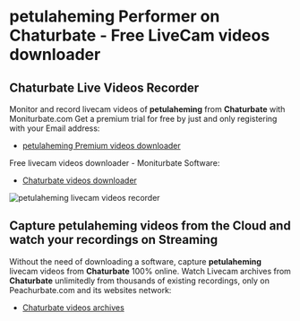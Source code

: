 # petulaheming Performer on Chaturbate - Free LiveCam videos downloader

## Chaturbate Live Videos Recorder

Monitor and record livecam videos of **petulaheming** from **Chaturbate** with Moniturbate.com
Get a premium trial for free by just and only registering with your Email address:
* [petulaheming Premium videos downloader](https://moniturbate.com/request-demo-licence-key.html)

Free livecam videos downloader - Moniturbate Software:
* [Chaturbate videos downloader](https://moniturbate.com/moniturbate-download-software.html)

![petulaheming livecam videos recorder](https://peachurnet.com/templates/moniturbate-software.png)


## Capture petulaheming videos from the Cloud and watch your recordings on Streaming

Without the need of downloading a software, capture **petulaheming** livecam videos from **Chaturbate** 100% online.
Watch Livecam archives from **Chaturbate** unlimitedly from thousands of existing recordings, only on Peachurbate.com and its websites network:
* [Chaturbate videos archives](https://peachurnet.com/)